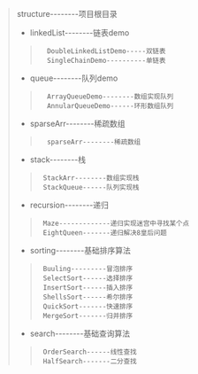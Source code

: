 > structure--------项目根目录
>   * linkedList--------链表demo
>>       DoubleLinkedListDemo-----双链表
>>       SingleChainDemo----------单链表
>   * queue--------队列demo
>>       ArrayQueueDemo--------数组实现队列
>>       AnnularQueueDemo------环形数组队列
>   * sparseArr--------稀疏数组
>>       sparseArr--------稀疏数组
>   * stack--------栈
>>      StackArr--------数组实现栈
>>      StackQueue------队列实现栈
>   * recursion--------递归
>>      Maze-------------递归实现迷宫中寻找某个点
>>      EightQueen-------递归解决8皇后问题
>  * sorting--------基础排序算法
>>      Buuling---------冒泡排序
>>      SelectSort------选择排序
>>      InsertSort------插入排序
>>      ShellsSort------希尔排序
>>      QuickSort-------快速排序
>>      MergeSort-------归并排序
>  * search--------基础查询算法
>>      OrderSearch------线性查找
>>      HalfSearch-------二分查找







